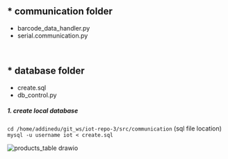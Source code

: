 ## * communication folder
* barcode_data_handler.py
* serial.communication.py

<br>

## * database folder
* create.sql
* db_control.py

##### 1. create local database
  `cd /home/addinedu/git_ws/iot-repo-3/src/communication` (sql file location)
  `mysql -u username iot < create.sql`
  
![products_table drawio](https://github.com/addinedu-ros-4th/iot-repo-3/assets/102429136/9c7a83bf-09b3-404e-87c8-7d86aa1406e5)
